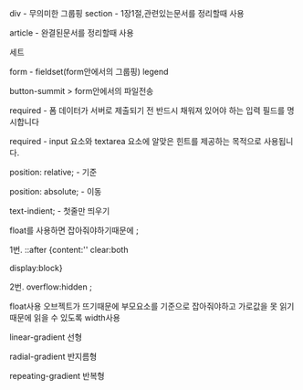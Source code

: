 div - 무의미한 그룹핑
section - 1장1절,관련있는문서를 정리할때 사용

article - 완결된문서를 정리할때 사용



세트

form - fieldset(form안에서의 그룹핑)  legend

button-summit > form안에서의 파일전송

required - 폼 데이터가 서버로 제출되기 전 반드시 채워져 있어야 하는 입력 필드를 명시합니다

required - input 요소와 textarea 요소에 알맞은 힌트를 제공하는 목적으로 사용됩니다.



position: relative; - 기준

 position: absolute; - 이동

text-indient; - 첫줄만 띄우기



float를 사용하면 잡아줘야하기때문에 ;

1번.
::after {content:''
clear:both

display:block}

2번.
overflow:hidden ;



float사용
오브젝트가 뜨기때문에 부모요소를 기준으로 잡아줘야하고
가로값을 못 읽기때문에 읽을 수 있도록 width사용



linear-gradient 선형

radial-gradient 반지름형

repeating-gradient 반복형